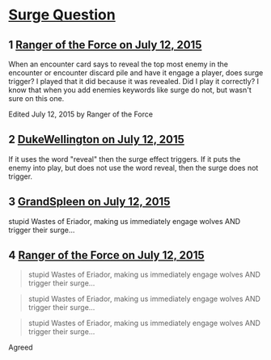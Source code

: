 # [Surge Question](https://community.fantasyflightgames.com/topic/182372-surge-question/)

## 1 [Ranger of the Force on July 12, 2015](https://community.fantasyflightgames.com/topic/182372-surge-question/?do=findComment&comment=1690094)

When an encounter card says to reveal the top most enemy in the encounter or encounter discard pile and have it engage a player, does surge trigger? I played that it did because it was revealed. Did I play it correctly? I know that when you add enemies keywords like surge do not, but wasn't sure on this one.

Edited July 12, 2015 by Ranger of the Force

## 2 [DukeWellington on July 12, 2015](https://community.fantasyflightgames.com/topic/182372-surge-question/?do=findComment&comment=1690100)

If it uses the word "reveal" then the surge effect triggers. If it puts the enemy into play, but does not use the word reveal, then the surge does not trigger.

## 3 [GrandSpleen on July 12, 2015](https://community.fantasyflightgames.com/topic/182372-surge-question/?do=findComment&comment=1690147)

stupid Wastes of Eriador, making us immediately engage wolves AND trigger their surge...

## 4 [Ranger of the Force on July 12, 2015](https://community.fantasyflightgames.com/topic/182372-surge-question/?do=findComment&comment=1690175)

> stupid Wastes of Eriador, making us immediately engage wolves AND trigger their surge...

> stupid Wastes of Eriador, making us immediately engage wolves AND trigger their surge...

> stupid Wastes of Eriador, making us immediately engage wolves AND trigger their surge...

Agreed

